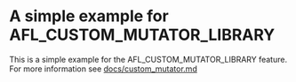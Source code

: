 # A simple example for AFL_CUSTOM_MUTATOR_LIBRARY

This is a simple example for the AFL_CUSTOM_MUTATOR_LIBRARY feature.
For more information see [docs/custom_mutator.md](../docs/custom_mutator.md)
